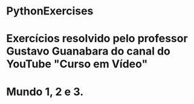 # PythonExercises
# Exercícios resolvido pelo professor Gustavo Guanabara do canal do YouTube "Curso em Vídeo"
# Mundo 1, 2 e 3.
